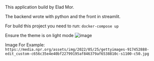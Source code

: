 This application build by Elad Mor.

The backend wrote with python and the front in streamlit.

For build this project you need to run: ```docker-compose up```

Ensure the theme is on light mode ![image](https://user-images.githubusercontent.com/59889835/217632362-9e937d6a-6dc3-4df8-b762-541d09d36cb7.png)


Image For Example: 
```https://media.npr.org/assets/img/2022/05/25/gettyimages-917452888-edit_custom-c656c35e4e40bf22799195af846379af6538810c-s1100-c50.jpg```
